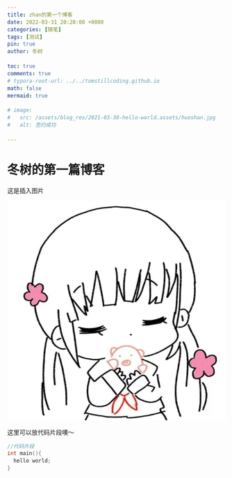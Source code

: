 ```yaml
---
title: zhan的第一个博客
date: 2022-03-31 20:28:00 +0800
categories: [随笔]
tags: [测试]
pin: true
author: 冬树

toc: true
comments: true
# typora-root-url: ../../tomstillcoding.github.io
math: false
mermaid: true

# image:
#   src: /assets/blog_res/2021-03-30-hello-world.assets/huoshan.jpg
#   alt: 签约成功

---
```


# 冬树的第一篇博客

这是插入图片

![可爱的女孩](/assets/2022-3-31-firstblog/girl.jpg)

这里可以放代码片段噢～
```c++
//代码片段
int main(){
  hello world;
}
```
